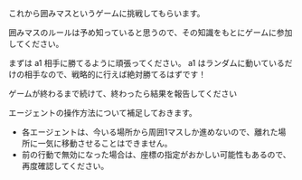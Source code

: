 これから囲みマスというゲームに挑戦してもらいます。

囲みマスのルールは予め知っていると思うので、その知識をもとにゲームに参加してください。

まずは a1 相手に勝てるように頑張ってください。
a1 はランダムに動いているだけの相手なので、戦略的に行えば絶対勝てるはずです！

ゲームが終わるまで続けて、終わったら結果を報告してください

エージェントの操作方法について補足しておきます。

- 各エージェントは、今いる場所から周囲1マスしか進めないので、離れた場所に一気に移動させることはできません。
- 前の行動で無効になった場合は、座標の指定がおかしい可能性もあるので、再度確認してください。